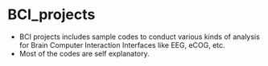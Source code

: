 # BCI_projects

- BCI projects includes sample codes to conduct various kinds of analysis for Brain Computer Interaction Interfaces like EEG, eCOG, etc.
- Most of the codes are self explanatory. 
